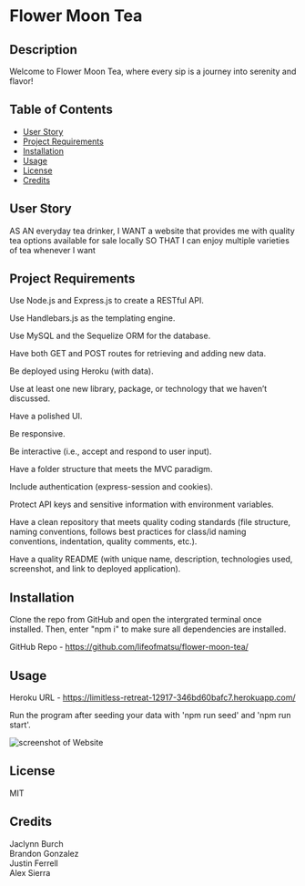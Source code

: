 # Flower Moon Tea

## Description

Welcome to Flower Moon Tea, where every sip is a journey into serenity and flavor! 



## Table of Contents

- [User Story](#user-story)
- [Project Requirements](#project-requirements)
- [Installation](#installation)
- [Usage](#usage)
- [License](#license)
- [Credits](#credits)

## User Story

AS AN everyday tea drinker,
I WANT a website that provides me with quality tea options available for sale locally
SO THAT I can enjoy multiple varieties of tea whenever I want

## Project Requirements

Use Node.js and Express.js to create a RESTful API.

Use Handlebars.js as the templating engine.

Use MySQL and the Sequelize ORM for the database.

Have both GET and POST routes for retrieving and adding new data.

Be deployed using Heroku (with data).

Use at least one new library, package, or technology that we haven’t discussed.

Have a polished UI.

Be responsive.

Be interactive (i.e., accept and respond to user input).

Have a folder structure that meets the MVC paradigm.

Include authentication (express-session and cookies).

Protect API keys and sensitive information with environment variables.

Have a clean repository that meets quality coding standards (file structure, naming conventions, follows best practices for class/id naming conventions, indentation, quality comments, etc.).

Have a quality README (with unique name, description, technologies used, screenshot, and link to deployed application).

## Installation

Clone the repo from GitHub and open the intergrated terminal once installed. Then, enter "npm i" to make sure all dependencies are installed. 

GitHub Repo - https://github.com/lifeofmatsu/flower-moon-tea/

## Usage

Heroku URL - https://limitless-retreat-12917-346bd60bafc7.herokuapp.com/

Run the program after seeding your data with 'npm run seed' and 'npm run start'.

![screenshot of Website](./assets/images/)

## License

MIT

## Credits
Jaclynn Burch</br>
Brandon Gonzalez</br>
Justin Ferrell</br>
Alex Sierra</br>
